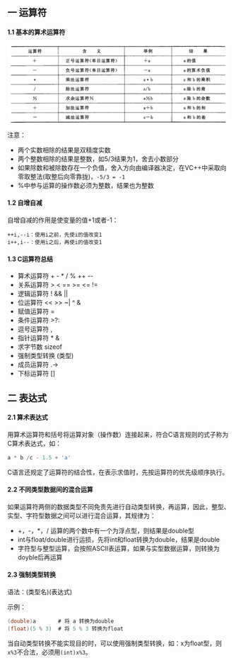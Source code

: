 ## 一 运算符

#### 1.1 基本的算术运算符  

![](../../images/programming/06-operator-1.png)  

注意：
- 两个实数相除的结果是双精度实数
- 两个整数相除的结果是整数，如5/3结果为1，舍去小数部分
- 如果除数和被除数存在一个负值，舍入方向由编译器决定，在VC++中采取向零取整法(取整后向零靠拢)，`-5/3 = -1`
- %中参与运算的操作数必须为整数，结果也为整数

#### 1.2 自增自减

自增自减的作用是使变量的值+1或者-1：
```
++i,--i：使用i之前，先使i的值改变1
i++,i--：使用i之后，再使i的值改变1
```

#### 1.3 C运算符总结

- 算术运算符    + - * / % ++ --
- 关系运算符    > < == >= <= !=
- 逻辑运算符    ! && ||
- 位运算符      << >> ~| ^ &
- 赋值运算符    =
- 条件运算符    >?:
- 逗号运算符    ,
- 指针运算符    * &
- 求字节数      sizeof
- 强制类型转换  (类型)
- 成员运算符    .->
- 下标运算符    []

## 二 表达式

#### 2.1 算术表达式

用算术运算符和括号将运算对象（操作数）连接起来，符合C语言规则的式子称为C算术表达式，如：
```c
a * b /c - 1.5 + 'a'
```

C语言还规定了运算符的结合性，在表示求值时，先按运算符的优先级顺序执行。

#### 2.2 不同类型数据间的混合运算

如果运算符两侧的数据类型不同免责先进行自动类型转换，再运算，因此，整型、实型、字符型数据之间可以进行混合运算，其规律为：
- +，-，*，/ 运算的两个数中有一个为浮点型，则结果是double型
- int与float/double进行运损，先将int和float转换为double，结果是double
- 字符型与整型运算，会按照ASCII表运算，如果与实型数据运算，则转换为doyble后再运算

#### 2.3 强制类型转换

语法：(类型名)(表达式)  

示例：
```c
(double)a       # 将 a 转换为double
(float)(5 % 3)  # 将 5 % 3 转换为float
```

当自动类型转换不能实现目的时，可以使用强制类型转换，如：x为float型，则`x%3`不合法，必须用`(int)x%3`。  


